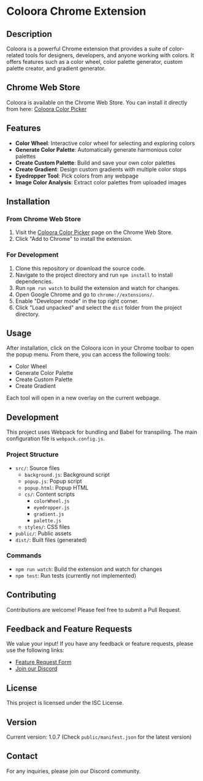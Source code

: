 # Coloora Chrome Extension

## Description

Coloora is a powerful Chrome extension that provides a suite of color-related tools for designers, developers, and anyone working with colors. It offers features such as a color wheel, color palette generator, custom palette creator, and gradient generator.

## Chrome Web Store

Coloora is available on the Chrome Web Store. You can install it directly from here:
[Coloora Color Picker](https://chromewebstore.google.com/detail/coloora-color-picker/phdgnljpgjngdcmkfoakcechbmikjmok)

## Features

- **Color Wheel**: Interactive color wheel for selecting and exploring colors
- **Generate Color Palette**: Automatically generate harmonious color palettes
- **Create Custom Palette**: Build and save your own color palettes
- **Create Gradient**: Design custom gradients with multiple color stops
- **Eyedropper Tool**: Pick colors from any webpage
- **Image Color Analysis**: Extract color palettes from uploaded images

## Installation

### From Chrome Web Store
1. Visit the [Coloora Color Picker](https://chromewebstore.google.com/detail/coloora-color-picker/phdgnljpgjngdcmkfoakcechbmikjmok) page on the Chrome Web Store.
2. Click "Add to Chrome" to install the extension.

### For Development
1. Clone this repository or download the source code.
2. Navigate to the project directory and run `npm install` to install dependencies.
3. Run `npm run watch` to build the extension and watch for changes.
4. Open Google Chrome and go to `chrome://extensions/`.
5. Enable "Developer mode" in the top right corner.
6. Click "Load unpacked" and select the `dist` folder from the project directory.

## Usage

After installation, click on the Coloora icon in your Chrome toolbar to open the popup menu. From there, you can access the following tools:

- Color Wheel
- Generate Color Palette
- Create Custom Palette
- Create Gradient

Each tool will open in a new overlay on the current webpage.

## Development

This project uses Webpack for bundling and Babel for transpiling. The main configuration file is `webpack.config.js`.

### Project Structure

- `src/`: Source files
  - `background.js`: Background script
  - `popup.js`: Popup script
  - `popup.html`: Popup HTML
  - `cs/`: Content scripts
    - `colorWheel.js`
    - `eyedropper.js`
    - `gradient.js`
    - `palette.js`
  - `styles/`: CSS files
- `public/`: Public assets
- `dist/`: Built files (generated)

### Commands

- `npm run watch`: Build the extension and watch for changes
- `npm test`: Run tests (currently not implemented)

## Contributing

Contributions are welcome! Please feel free to submit a Pull Request.

## Feedback and Feature Requests

We value your input! If you have any feedback or feature requests, please use the following links:

- [Feature Request Form](https://forms.gle/7Zx5mo4GzoXpVXS18)
- [Join our Discord](https://forms.gle/Dz9ba5BU8robBk1q9)

## License

This project is licensed under the ISC License.

## Version

Current version: 1.0.7 (Check `public/manifest.json` for the latest version)

## Contact

For any inquiries, please join our Discord community.
